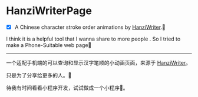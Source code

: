 # HanziWriterPage
- [x] A   Chinese character stroke order animations by  [HanziWriter](https://chanind.github.io/hanzi-writer/).:rocket:

I think it is a  helpful  tool  that  I wanna share to more people .
So I tried to make a Phone-Suitable web page:dog:

-----

一个适配手机端的可以查询和显示汉字笔顺的小动画页面，来源于 [HanziWriter](https://chanind.github.io/hanzi-writer/)。

只是为了分享给更多的人。:sunflower:

待我有时间看看小程序开发，试试做成一个小程序:electric_plug:。
